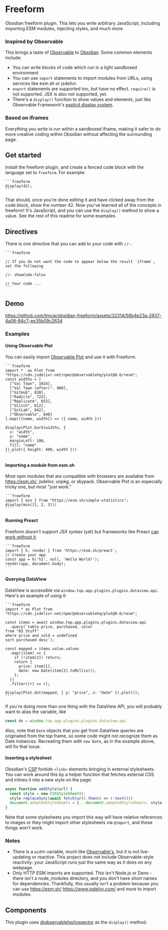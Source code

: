 # Freeform

Obsidian freeform plugin. This lets you write arbitrary JavaScript,
including importing ESM modules, injecting styles, and much more.

### Inspired by Observable

This brings a taste of [Observable](https://observablehq.com/) to
[Obsidian](https://obsidian.md/). Some common elements include:

- You can write blocks of code which run in a light sandboxed environment
- You can use `import` statements to import modules from URLs, using services
  like esm.sh or jsdelivr.
- `export` statements are supported too, but have no effect. `require()` is not supported.
  JSX is also not supported, yet.
- There's a `display()` function to show values and elements, just like
  Observable Framework's [explicit display system](https://observablehq.com/framework/javascript#explicit-display).

### Based on iframes

Everything you write is run within a sandboxed iframe, making it safer to do more
creative coding within Obsidian without affecting the surrounding page.

## Get started

Install the freeform plugin, and create a fenced code block with the language
set to `freeform`. For example:

    ```freeform
    display(42);
    ```

That should, once you're done editing it and have clicked away from the code block,
show the number 42. Now you've learned all of the concepts in freeform! It's
JavaScript, and you can use the `display()` method to show a value. See the rest
of this readme for some examples.

## Directives

There is one directive that you can add to your code with `//-`. 

    ```freeform

    // If you do not want the code to appear below the result `iframe`, set the following
    
    //- showCode:false

    // Your code ...
    ```

## Demo

<https://github.com/tmcw/obsidian-freeform/assets/32314/56b4e23a-2837-4a06-84c7-ee35b09c2634>

### Examples

#### Using Observable Plot

You can easily import [Observable Plot](https://observablehq.com/plot/) and use
it with Freeform.

    ```freeform
    import *  as Plot from "https://cdn.jsdelivr.net/npm/@observablehq/plot@0.6/+esm";
    const widths = [
      ["Val Town", 1024],
      ["Val Town (after)", 900],
      ["GitHub", 830],
      ["Radicle", 723],
      ["Replicate", 653],
      ["Glitch", 612],
      ["GitLab", 842],
      ["Observable", 640]
    ].map(([name, width]) => ({ name, width }))

    display(Plot.barX(widths, {
      x: "width",
      y: "name",
      marginLeft: 100,
      fill: "name"
    }).plot({ height: 400, width }))
    ```

#### Importing a module from esm.sh

Most npm modules that are compatible with browsers are available from
<https://esm.sh/>, jsdelivr, unpkg, or skypack. Observable Plot is an especially
tricky one, but most "just work."

    ```freeform
    import { min } from "https://esm.sh/simple-statistics";
    display(min([1, 2, 3]))
    ```

#### Running Preact

Freeform _doesn't support JSX syntax_ (yet) but frameworks
like Preact [can work without it](https://preactjs.com/guide/v10/getting-started/).

    ```freeform
    import { h, render } from 'https://esm.sh/preact';
    // Create your app
    const app = h('h1', null, 'Hello World!');
    render(app, document.body);
    ```

#### Querying DataView

DataView is accessible via `window.top.app.plugins.plugins.dataview.api`.
Here's an example of using it:

    ```freeform
    import * as Plot from "https://cdn.jsdelivr.net/npm/@observablehq/plot@0.6/+esm";

    const items = await window.top.app.plugins.plugins.dataview.api
      .query(`table price, purchased, color
    from "03 Stuff"
    where price and sold = undefined
    sort purchased desc`);

    const mapped = items.value.values
      .map((item) => {
        if (!item[2]) return;
        return {
          price: item[1],
          date: new Date(item[2].toMillis()),
        };
      })
      .filter((r) => r);

    display(Plot.dot(mapped, { y: "price", x: "date" }).plot());
    ```

If you're doing more than one thing with the DataView API, you will probably
want to alias the variable, like

```js
const dv = window.top.app.plugins.plugins.dataview.api
```

Also, note that `Date` objects that you get from DataView queries are
originated from the top frame, so some code might not recognize them as Date
instances. Recreating them with `new Date`, as in the example above, will
fix that issue.

#### Inserting a stylesheet

Obsidian's [CSP](https://developer.mozilla.org/en-US/docs/Web/HTTP/CSP) forbids
`<link>` elements bringing in external stylesheets. You can work around this
by a helper function that fetches external CSS and inlines it into a new
style on the page:

```js
async function addStyle(url) {
  const style = new CSSStyleSheet();
  style.replaceSync(await fetch(url).then(r => r.text()))
  document.adoptedStyleSheets = [...document.adoptedStyleSheets, style];
}
```

Note that some stylesheets you import this way will have relative references
to images or they might import other stylesheets via `@import`, and those things
won't work.

### Notes

- There is a `width` variable, much like [Observable's](https://observablehq.com/framework/javascript#width), but
  it is not live-updating or reactive. This project does not include
  Observable-style reactivity: your JavaScript runs just the same
  way as it does on any webpage.
- Only HTTP ESM imports are supported. This isn't Node.js or Deno - there
  isn't a node_modules directory, and you don't have short names for dependencies.
  Thankfully, this usually isn't a problem because you can use <https://esm.sh/>
  <https://www.jsdelivr.com/> and more to import modules.

## Components

This plugin uses [@observablehq/inspector](https://github.com/observablehq/inspector) as
the `display()` method.
